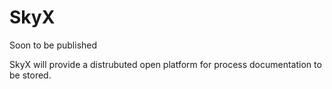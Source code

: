 # SkyX
Soon to be published

SkyX will provide a distrubuted open platform for process documentation to be stored. 
